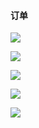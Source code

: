 #### 订单

![](https://gitee.com/enioy/img/raw/master/K8S/20201130165141.png) 



![](https://gitee.com/enioy/img/raw/master/K8S/20201130165156.png) 



![](https://gitee.com/enioy/img/raw/master/K8S/20201130165220.png) 



![](https://gitee.com/enioy/img/raw/master/K8S/20201130165234.png) 



![](https://gitee.com/enioy/img/raw/master/K8S/20201130165252.png) 

